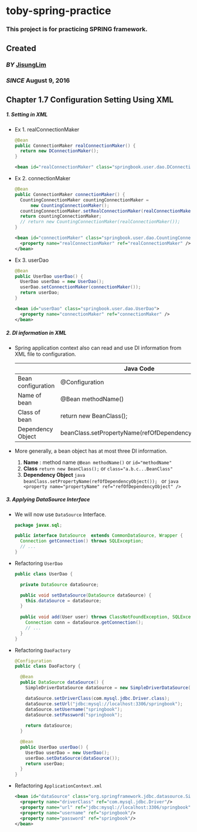 # toby-spring-practice
### This project is for practicing SPRING framework.

## Created
### _BY_ [JisungLim](https://github.com/jisunglim)
### _SINCE_ August 9, 2016

## Chapter 1.7 Configuration Setting Using XML

##### 1. Setting in XML

* Ex 1. realConnectionMaker

    ```java
    @Bean
    public ConnectionMaker realConnectionMaker() {
      return new DConnectionMaker();
    }
    ```

    ```xml
    <bean id="realConnectionMaker" class="springbook.user.dao.DConnectionMaker" />
    ```    

* Ex 2. connectionMaker

    ```java
    @Bean
    public ConnectionMaker connectionMaker() {
      CountingConnectionMaker countingConnectionMaker =
          new CountingConnectionMaker();
      countingConnectionMaker.setRealConnectionMaker(realConnectionMaker());
      return countingConnectionMaker;
      // return new CountingConnectionMaker(realConnectionMaker());
    }
    ```
    
    ```xml
    <bean id="connectionMaker" class="springbook.user.dao.CountingConnectionMaker">
      <property name="realConnectionMaker" ref="realConnectionMaker" />
    </bean>
    ```    
    
* Ex 3. userDao

    ```java
    @Bean
    public UserDao userDao() {
      UserDao userDao = new UserDao();
      userDao.setConnectionMaker(connectionMaker());
      return userDao;
    }
    ```
    
    ```xml
    <bean id="userDao" class="springbook.user.dao.UserDao">
      <property name="connectionMaker" ref="connectionMaker" />
    </bean>
    ```    
    
##### 2. DI information in XML

* Spring application context also can read and use DI information from XML file to configuration.

    |                    | Java Code               | XML Code                   |
    |--------------------|-------------------------|----------------------------|
    | Bean configuration | @Configuration          | <beans>                    |
    | Name of bean       | @Bean methodName()      | <bean id="methodName"      |
    | Class of bean      | return new BeanClass(); | class="a.b.c...BeanClass"> |
    | Dependency Object  | beanClass.setPropertyName(refOfDependencyObject());|<property name="propertyName" ref="refOfDependencyObject" />|

* More generally, a bean object has at most three DI information.
    1. **Name** : method name
       ```@Bean methodName()``` or ```id="methodName"```
    2. **Class**
       ```return new BeanClass();``` or ```class="a.b.c...BeanClass"```
    3. **Dependency Object**
           ```java
           beanClass.setPropertyName(refOfDependencyObject());
           ``` 
           or 
           ```java
           <property name="propertyName" ref="refOfDependencyObject" />
           ```
       

##### 3. Applying DataSource Interface

* We will now use ```DataSource``` Interface.
    ```java
    package javax.sql;
    
    public interface DataSource  extends CommonDataSource, Wrapper {
      Connection getConnection() throws SQLException;
      // ...
    }
    ```

* Refactoring ```UserDao```
    ```java
    public class UserDao {
    
      private DataSource dataSource;

      public void setDataSource(DataSource dataSource) {
        this.dataSource = dataSource;
      }
      
      public void add(User user) throws ClassNotFoundException, SQLException {
        Connection conn = dataSource.getConnection();
        // ...
      }
    }
    ```
    
* Refactoring ```DaoFactory```
    ```java
    @Configuration
    public class DaoFactory {

      @Bean
      public DataSource dataSource() {
        SimpleDriverDataSource dataSource = new SimpleDriverDataSource();
    
        dataSource.setDriverClass(com.mysql.jdbc.Driver.class);
        dataSource.setUrl("jdbc:mysql://localhost:3306/springbook");
        dataSource.setUsername("springbook");
        dataSource.setPassword("springbook");
        
        return dataSource;
      }

      @Bean
      public UserDao userDao() {
        UserDao userDao = new UserDao();
        userDao.setDataSource(dataSource());
        return userDao;
      }
    }
    ```

* Refactoring ```ApplicationContext.xml```
    ```xml
    <bean id="dataSource" class="org.springframework.jdbc.datasource.SimpleDriverDataSource">
      <property name="driverClass" ref="com.mysql.jdbc.Driver"/>
      <property name="url" ref="jdbc:mysql://localhost:3306/springbook"/>
      <property name="username" ref="springbook"/>
      <property name="password" ref="springbook"/>
    </bean>
    ```
    







